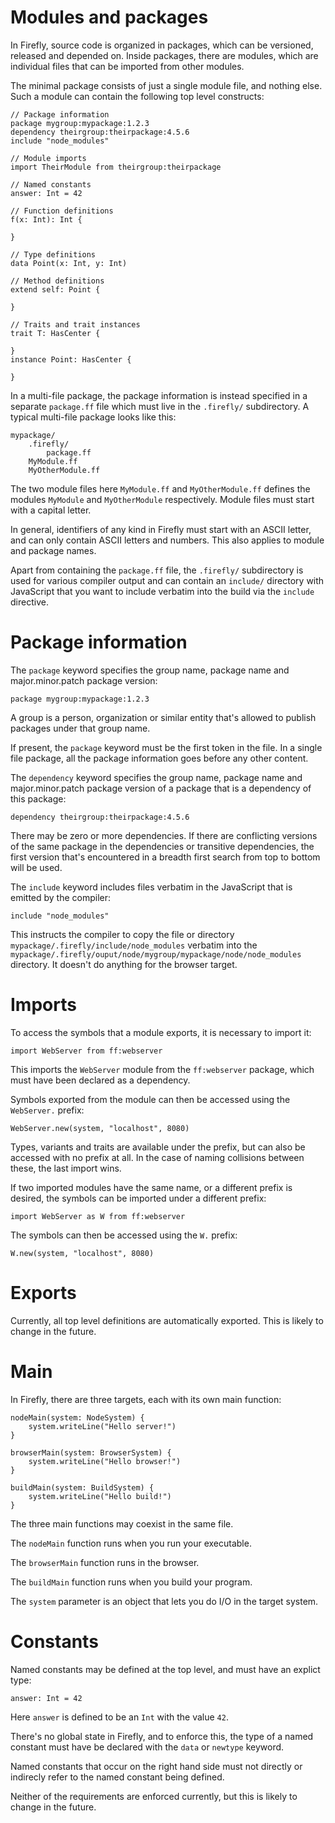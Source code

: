 # Modules and packages

In Firefly, source code is organized in packages, which can be versioned, released and depended on. 
Inside packages, there are modules, which are individual files that can be imported from other modules.

The minimal package consists of just a single module file, and nothing else.
Such a module can contain the following top level constructs:

```firefly
// Package information
package mygroup:mypackage:1.2.3
dependency theirgroup:theirpackage:4.5.6
include "node_modules"

// Module imports
import TheirModule from theirgroup:theirpackage

// Named constants
answer: Int = 42

// Function definitions
f(x: Int): Int {
    
}

// Type definitions
data Point(x: Int, y: Int)

// Method definitions
extend self: Point {

}

// Traits and trait instances
trait T: HasCenter {

}
instance Point: HasCenter {

}
```

In a multi-file package, the package information is instead specified in a separate `package.ff` file which must live in the `.firefly/` subdirectory. A typical multi-file package looks like this:

```
mypackage/
    .firefly/
        package.ff
    MyModule.ff
    MyOtherModule.ff
```

The two module files here `MyModule.ff` and `MyOtherModule.ff` defines the modules `MyModule` and `MyOtherModule` respectively. Module files must start with a capital letter.

In general, identifiers of any kind in Firefly must start with an ASCII letter, and can only contain ASCII letters and numbers. This also applies to module and package names.

Apart from containing the `package.ff` file, the `.firefly/` subdirectory is used for various compiler output and can contain an `include/` directory with JavaScript that you want to include verbatim into the build via the `include` directive.


# Package information

The `package` keyword specifies the group name, package name and major.minor.patch package version:

```firefly
package mygroup:mypackage:1.2.3
```

A group is a person, organization or similar entity that's allowed to publish packages under that group name.

If present, the `package` keyword must be the first token in the file. In a single file package, all the package information goes before any other content.

The `dependency` keyword specifies the group name, package name and major.minor.patch package version of a package that is a dependency of this package:

```firefly
dependency theirgroup:theirpackage:4.5.6
```

There may be zero or more dependencies. If there are conflicting versions of the same package in the dependencies or transitive dependencies, the first version that's encountered in a breadth first search from top to bottom will be used.

The `include` keyword includes files verbatim in the JavaScript that is emitted by the compiler:

```firefly
include "node_modules"
```

This instructs the compiler to copy the file or directory `mypackage/.firefly/include/node_modules` verbatim into the `mypackage/.firefly/ouput/node/mygroup/mypackage/node/node_modules` directory. It doesn't do anything for the browser target.


# Imports

To access the symbols that a module exports, it is necessary to import it:

```firefly
import WebServer from ff:webserver
```

This imports the `WebServer` module from the `ff:webserver` package, which must have been declared as a dependency.

Symbols exported from the module can then be accessed using the `WebServer.` prefix:

```firefly
WebServer.new(system, "localhost", 8080)
```

Types, variants and traits are available under the prefix, but can also be accessed with no prefix at all. In the case of naming collisions between these, the last import wins.

If two imported modules have the same name, or a different prefix is desired, the symbols can be imported under a different prefix:

```firefly
import WebServer as W from ff:webserver
```

The symbols can then be accessed using the `W.` prefix:

```firefly
W.new(system, "localhost", 8080)
```


# Exports

Currently, all top level definitions are automatically exported. This is likely to change in the future.


# Main

In Firefly, there are three targets, each with its own main function:

```firefly
nodeMain(system: NodeSystem) {
    system.writeLine("Hello server!")
}

browserMain(system: BrowserSystem) {
    system.writeLine("Hello browser!")
}

buildMain(system: BuildSystem) {
    system.writeLine("Hello build!")
}
```

The three main functions may coexist in the same file.

The `nodeMain` function runs when you run your executable.

The `browserMain` function runs in the browser.

The `buildMain` function runs when you build your program.

The `system` parameter is an object that lets you do I/O in the target system.


# Constants

Named constants may be defined at the top level, and must have an explict type:

```firefly
answer: Int = 42
```

Here `answer` is defined to be an `Int` with the value `42`.

There's no global state in Firefly, and to enforce this, the type of a named constant must have be declared with the `data` or `newtype` keyword.

Named constants that occur on the right hand side must not directly or indirecly refer to the named constant being defined.

Neither of the requirements are enforced currently, but this is likely to change in the future.

